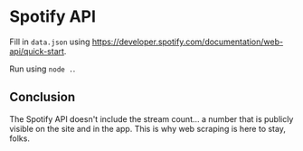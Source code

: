 # Spotify API

Fill in `data.json` using https://developer.spotify.com/documentation/web-api/quick-start.

Run using `node .`.

## Conclusion

The Spotify API doesn't include the stream count... a number that is publicly visible on
the site and in the app. This is why web scraping is here to stay, folks.
